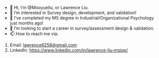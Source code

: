 - 👋 Hi, I’m @Mooyueliu, or Lawrence Liu.
- 👀 I’m interested in Survey design, development, and validation!
- 🌱 I’ve completed my MS degree in Industrial/Organizational Psychology just months ago!  
- 💞️ I’m looking to start a career in survey/assessment design & validation.
- 📫 How to reach me via:
1. Email: lawrence6258@gmail.com
2. LinkedIn: https://www.linkedin.com/in/lawrence-liu-msiop/

<!---
Mooyueliu/Mooyueliu is a ✨ special ✨ repository because its `README.md` (this file) appears on your GitHub profile.
You can click the Preview link to take a look at your changes.
--->
